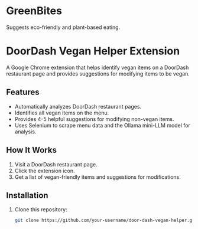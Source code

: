 # GreenBites
Suggests eco-friendly and plant-based eating.


# DoorDash Vegan Helper Extension

A Google Chrome extension that helps identify vegan items on a DoorDash restaurant page and provides suggestions for modifying items to be vegan.

## Features
- Automatically analyzes DoorDash restaurant pages.
- Identifies all vegan items on the menu.
- Provides 4-5 helpful suggestions for modifying non-vegan items.
- Uses Selenium to scrape menu data and the Ollama mini-LLM model for analysis.

## How It Works
1. Visit a DoorDash restaurant page.
2. Click the extension icon.
3. Get a list of vegan-friendly items and suggestions for modifications.

## Installation
1. Clone this repository:
   ```bash
   git clone https://github.com/your-username/door-dash-vegan-helper.git
